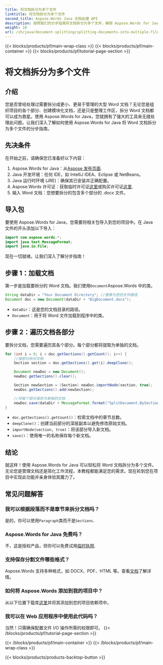 ```yaml
---
title: 将文档拆分为多个文件
linktitle: 将文档拆分为多个文件
second_title: Aspose.Words Java 文档处理 API
description: 按照我们的分步指南将文档拆分为多个文件，解锁 Aspose.Words for Java 的强大功能。获取专家见解和源代码示例。
weight: 10
url: /zh/java/document-splitting/splitting-documents-into-multiple-files/
---
```


{{< blocks/products/pf/main-wrap-class >}}
{{< blocks/products/pf/main-container >}}
{{< blocks/products/pf/tutorial-page-section >}}

# 将文档拆分为多个文件

## 介绍

您是否曾经处理过需要拆分成更小、更易于管理的大型 Word 文档？无论您是组织项目的各个部分、创建模块化文档，还是只是整理工作区，拆分 Word 文档都可以成为救星。使用 Aspose.Words for Java，您就拥有了强大的工具来无缝处理此问题。让我们深入了解如何使用 Aspose.Words for Java 将 Word 文档拆分为多个文件的分步指南。

## 先决条件
在开始之前，请确保您已准备好以下内容：

1.  Aspose.Words for Java：从[Aspose 发布页面](https://releases.aspose.com/words/java/).
2. Java 开发环境：任何 IDE，如 IntelliJ IDEA、Eclipse 或 NetBeans。
3. Java 运行时环境 (JRE)：确保其已安装并正确配置。
4.  Aspose.Words 许可证：获取临时许可证[这里](https://purchase.aspose.com/temporary-license/)或购买许可证[这里](https://purchase.aspose.com/buy).
5. 输入 Word 文档：您想要拆分的包含多个部分的 .docx 文件。

## 导入包
要使用 Aspose.Words for Java，您需要将相关包导入到您的项目中。在 Java 文件的开头添加以下导入：

```java
import com.aspose.words.*;
import java.text.MessageFormat;
import java.io.File;
```

现在一切就绪，让我们深入了解分步指南！

## 步骤 1：加载文档
第一步是加载要拆分的 Word 文档。我们使用`Document`Aspose.Words 中的类。

```java
String dataDir = "Your Document Directory"; //替换为您的文件路径
Document doc = new Document(dataDir + "BigDocument.docx");
```

- `dataDir`：这是您的文档目录的路径。
- `Document`：用于将 Word 文件加载到程序中的类。

## 步骤 2：遍历文档各部分
要拆分文档，您需要遍历其各个部分。每个部分都将提取为单独的文档。

```java
for (int i = 0; i < doc.getSections().getCount(); i++) {
    //按部分拆分文档
    Section section = doc.getSections().get(i).deepClone();

    Document newDoc = new Document();
    newDoc.getSections().clear();

    Section newSection = (Section) newDoc.importNode(section, true);
    newDoc.getSections().add(newSection);

    //将每个部分保存为单独的文档
    newDoc.save(dataDir + MessageFormat.format("SplitDocument.BySections_{0}.docx", i));
}
```

- `doc.getSections().getCount()`：检索文档中的章节总数。
- `deepClone()`：创建当前部分的深层副本以避免修改原始文档。
- `importNode(section, true)`：将该部分导入新文档。
- `save()`：使用唯一的名称保存每个新文档。

## 结论
就这样！使用 Aspose.Words for Java 可以轻松将 Word 文档拆分为多个文件。无论您是管理文档还是简化工作流程，本教程都能满足您的需求。现在轮到您在项目中实现此功能并亲身体验其魔力了。

## 常见问题解答

### 我可以根据段落而不是章节来拆分文档吗？
是的，你可以使用`Paragraph`类而不是`Sections`.

### Aspose.Words for Java 免费吗？
不，这是授权产品，但你可以免费试用[临时执照](https://purchase.aspose.com/temporary-license/).

### 支持保存分割文件哪些格式？
 Aspose.Words 支持多种格式，如 DOCX、PDF、HTML 等。查看[文档](https://reference.aspose.com/words/java/)了解详情。

### 如何将 Aspose.Words 添加到我的项目中？
从以下位置下载库[这里](https://releases.aspose.com/words/java/)并将其添加到您的项目依赖项中。

### 我可以在 Web 应用程序中使用此代码吗？
当然！只需确保配置文件 I/O 操作所需的权限即可。
{{< /blocks/products/pf/tutorial-page-section >}}

{{< /blocks/products/pf/main-container >}}
{{< /blocks/products/pf/main-wrap-class >}}

{{< blocks/products/products-backtop-button >}}
